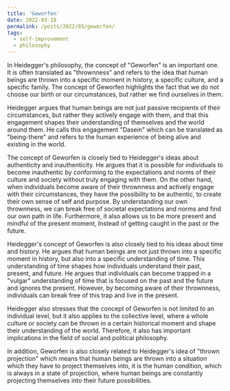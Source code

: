 ```yaml
---
title: 'Geworfen'
date: 2022-03-18
permalink: /posts/2022/03/geworfen/
tags:
  - self-improvement
  - philosophy
---
```


In Heidegger's philosophy, the concept of "Geworfen" is an important one. It is often translated as "thrownness" and refers to the idea that human beings are thrown into a specific moment in history, a specific culture, and a specific family. The concept of Geworfen highlights the fact that we do not choose our birth or our circumstances, but rather we find ourselves in them.

Heidegger argues that human beings are not just passive recipients of their circumstances, but rather they actively engage with them, and that this engagement shapes their understanding of themselves and the world around them. He calls this engagement "Dasein" which can be translated as "being-there" and refers to the human experience of being alive and existing in the world.

The concept of Geworfen is closely tied to Heidegger's ideas about authenticity and inauthenticity. He argues that it is possible for individuals to become inauthentic by conforming to the expectations and norms of their culture and society without truly engaging with them. On the other hand, when individuals become aware of their thrownness and actively engage with their circumstances, they have the possibility to be authentic, to create their own sense of self and purpose. By understanding our own thrownness, we can break free of societal expectations and norms and find our own path in life. Furthermore, it also allows us to be more present and mindful of the present moment, Instead of getting caught in the past or the future.

Heidegger's concept of Geworfen is also closely tied to his ideas about time and history. He argues that human beings are not just thrown into a specific moment in history, but also into a specific understanding of time. This understanding of time shapes how individuals understand their past, present, and future. He argues that individuals can become trapped in a "vulgar" understanding of time that is focused on the past and the future and ignores the present. However, by becoming aware of their thrownness, individuals can break free of this trap and live in the present.

Heidegger also stresses that the concept of Geworfen is not limited to an individual level, but it also applies to the collective level, where a whole culture or society can be thrown in a certain historical moment and shape their understanding of the world. Therefore, it also has important implications in the field of social and political philosophy.

In addition, Geworfen is also closely related to Heidegger's idea of "thrown projection" which means that human beings are thrown into a situation which they have to project themselves into, it is the human condition, which is always in a state of projection, where human beings are constantly projecting themselves into their future possibilities.
